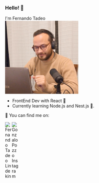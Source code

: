 ### Hello! 👋

I'm Fernando Tadeo
<br> 
<img align="center" alt="GIF" src="./assets/profile.jpg" width="240px" />

- FrontEnd Dev with React 🔭
- Currently learning Node.js and Nest.js 🌱.

📍 You can find me on:

<a href="https://www.linkedin.com/in/ferrtadeo/">
<img align="left" alt="Fernando Tadeo Lindekin" width="22px" src="https://icongr.am/fontawesome/linkedin.svg?size=128&color=70c8ff" />
</a>
<a href="https://www.instagram.com/ferrtadeo/">
<img align="left" alt="Gonzalo Pozzo Instagram" width="22px" src="https://icongr.am/fontawesome/instagram.svg?size=128&color=70c8ff" />
</a>
<br/>








<!--
**fertadeo/fertadeo** is a ✨ _special_ ✨ repository because its `README.md` (this file) appears on your GitHub profile.

Here are some ideas to get you started:

- 🔭 I’m currently working on ...
- 🌱 I’m currently learning ...
- 👯 I’m looking to collaborate on ...
- 🤔 I’m looking for help with ...
- 💬 Ask me about ...
- 📫 How to reach me: ...
- 😄 Pronouns: ...
- ⚡ Fun fact: ...
-->
